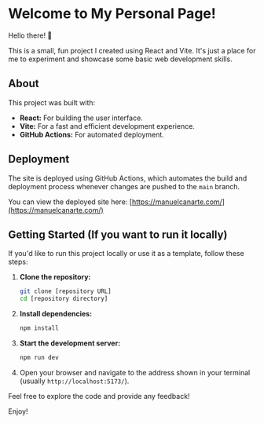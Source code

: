 # Welcome to My Personal Page!

Hello there! 👋

This is a small, fun project I created using React and Vite. It's just a place for me to experiment and showcase some basic web development skills.

## About

This project was built with:

- **React:** For building the user interface.
- **Vite:** For a fast and efficient development experience.
- **GitHub Actions:** For automated deployment.

## Deployment

The site is deployed using GitHub Actions, which automates the build and deployment process whenever changes are pushed to the `main` branch.

You can view the deployed site here: [https://manuelcanarte.com/](https://manuelcanarte.com/)

## Getting Started (If you want to run it locally)

If you'd like to run this project locally or use it as a template, follow these steps:

1.  **Clone the repository:**

    ```bash
    git clone [repository URL]
    cd [repository directory]
    ```

2.  **Install dependencies:**

    ```bash
    npm install
    ```

3.  **Start the development server:**

    ```bash
    npm run dev
    ```

4.  Open your browser and navigate to the address shown in your terminal (usually `http://localhost:5173/`).

Feel free to explore the code and provide any feedback!

Enjoy!
